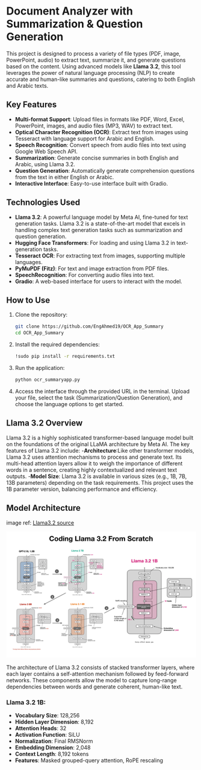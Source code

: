 # Document Analyzer with Summarization & Question Generation

This project is designed to process a variety of file types (PDF, image, PowerPoint, audio) to extract text, summarize it, and generate questions based on the content. Using advanced models like **Llama 3.2**, this tool leverages the power of natural language processing (NLP) to create accurate and human-like summaries and questions, catering to both English and Arabic texts.

## Key Features

- **Multi-format Support**: Upload files in formats like PDF, Word, Excel, PowerPoint, images, and audio files (MP3, WAV) to extract text.
- **Optical Character Recognition (OCR)**: Extract text from images using Tesseract with language support for Arabic and English.
- **Speech Recognition**: Convert speech from audio files into text using Google Web Speech API.
- **Summarization**: Generate concise summaries in both English and Arabic, using Llama 3.2.
- **Question Generation**: Automatically generate comprehension questions from the text in either English or Arabic.
- **Interactive Interface**: Easy-to-use interface built with Gradio.

## Technologies Used

- **Llama 3.2**: A powerful language model by Meta AI, fine-tuned for text generation tasks. Llama 3.2 is a state-of-the-art model that excels in handling complex text generation tasks such as summarization and question generation.
- **Hugging Face Transformers**: For loading and using Llama 3.2 in text-generation tasks.
- **Tesseract OCR**: For extracting text from images, supporting multiple languages.
- **PyMuPDF (Fitz)**: For text and image extraction from PDF files.
- **SpeechRecognition**: For converting audio files into text.
- **Gradio**: A web-based interface for users to interact with the model.

## How to Use

1. Clone the repository:
   ```bash
   git clone https://github.com/EngAhmed19/OCR_App_Summary
   cd OCR_App_Summary
   ```
2. Install the required dependencies:
   ```bash
   !sudo pip install -r requirements.txt
   ```
3. Run the application:
   ```bash
   python ocr_summaryapp.py
   ```
4. Access the interface through the provided URL in the terminal. Upload your file, select the task (Summarization/Question Generation), and choose the language options to get started.


## Llama 3.2 Overview
Llama 3.2 is a highly sophisticated transformer-based language model built on the foundations of the original LLaMA architecture by Meta AI. The key features of Llama 3.2 include:
-**Architecture**:Like other transformer models, Llama 3.2 uses attention mechanisms to process and generate text. Its multi-head attention layers allow it to weigh the importance of different words in a sentence, creating highly contextualized and relevant text outputs.
-**Model Size**: Llama 3.2 is available in various sizes (e.g., 1B, 7B, 13B parameters) depending on the task requirements. This project uses the 1B parameter version, balancing performance and efficiency.


## Model Architecture
image ref: [Llama3.2 source](https://x.com/rasbt/status/1842548690256384278/photo/1)

![Llama3.2](./images/llama3.2.jfif)

The architecture of Llama 3.2 consists of stacked transformer layers, where each layer contains a self-attention mechanism followed by feed-forward networks. These components allow the model to capture long-range dependencies between words and generate coherent, human-like text.

### Llama 3.2 1B:
- **Vocabulary Size**: 128,256  
- **Hidden Layer Dimension**: 8,192  
- **Attention Heads**: 32  
- **Activation Function**: SiLU  
- **Normalization**: Final RMSNorm  
- **Embedding Dimension**: 2,048  
- **Context Length**: 8,192 tokens  
- **Features**: Masked grouped-query attention, RoPE rescaling

